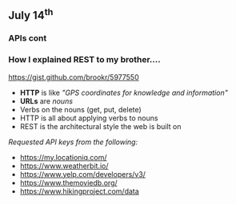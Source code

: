 ## July 14<sup>th</sup>

### APIs cont

### How I explained REST to my brother....
https://gist.github.com/brookr/5977550
- **HTTP** is like *"GPS coordinates for knowledge and information"*
- **URLs** are *nouns*
- Verbs on the nouns (get, put, delete)
- HTTP is all about applying verbs to nouns
- REST is the architectural style the web is built on

*Requested API keys from the following:*
- https://my.locationiq.com/
- https://www.weatherbit.io/
- https://www.yelp.com/developers/v3/
- https://www.themoviedb.org/
- https://www.hikingproject.com/data